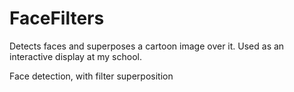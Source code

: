 # FaceFilters
Detects faces and superposes a cartoon image over it. Used as an interactive display at my school.

Face detection, with filter superposition
